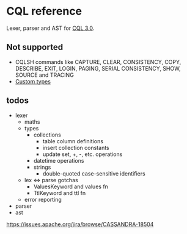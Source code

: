 # CQL reference

Lexer, parser and AST for [CQL 3.0](https://cassandra.apache.org/doc/stable/cassandra/cql/index.html).

## Not supported

- CQLSH commands like CAPTURE, CLEAR, CONSISTENCY, COPY, DESCRIBE, EXIT, LOGIN, PAGING, SERIAL CONSISTENCY, SHOW, SOURCE and TRACING
- [Custom types](https://cassandra.apache.org/doc/stable/cassandra/cql/types.html#custom-types)

## todos

- lexer
  - maths
  - types
    - collections
      - table column definitions
      - insert collection constants
      - update set, +, -, etc. operations
    - datetime operations
    - strings
      - double-quoted case-sensitive identifiers
  - lex <=> parse gotchas
    - ValuesKeyword and values fn
    - TtlKeyword and ttl fn
  - error reporting
- parser
- ast

https://issues.apache.org/jira/browse/CASSANDRA-18504
